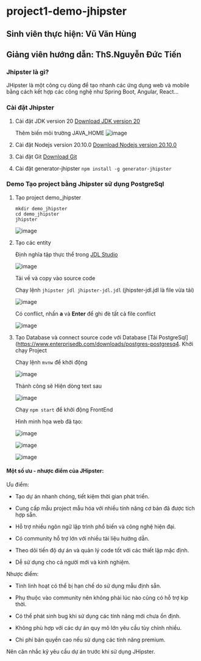 # project1-demo-jhipster
## Sinh viên thực hiện: Vũ Văn Hùng
## Giảng viên hướng dẫn: ThS.Nguyễn Đức Tiến

### Jhipster là gì?
JHipster là một công cụ dùng để tạo nhanh các ứng dụng web và mobile bằng cách kết hợp các công nghệ như Spring Boot, Angular, React...

### Cài đặt Jhipster
1. Cài đặt JDK version 20
    [Download JDK version 20](https://www.oracle.com/java/technologies/javase/jdk20-archive-downloads.html)

   Thêm biến môi trường JAVA_HOME
   ![image](https://github.com/vhung11/project1-demo-jhipster/assets/132033226/01a431f5-387f-40a5-a008-3393e1c21b16)
2. Cài đặt Nodejs version 20.10.0
   [Download Nodejs version 20.10.0](https://nodejs.org/en/blog/release/v20.10.0)
3. Cài đặt Git
   [Download Git](https://git-scm.com/downloads)
4. Cài đặt generator-jhipster
   `npm install -g generator-jhipster`
### Demo Tạo project bằng Jhipster sử dụng PostgreSql
1. Tạo project demo_jhipster
   ```
   mkdir demo_jhipster
   cd demo_jhipster
   jhipster
   ```
   ![image](https://github.com/vhung11/project1-demo-jhipster/assets/132033226/30bcbcc1-4643-433f-af00-2a3156d11610)

2. Tạo các entity

    Định nghĩa tập thực thể trong [JDL Studio](https://start.jhipster.tech/jdl-studio/)
   
   ![image](https://github.com/vhung11/project1-demo-jhipster/assets/132033226/e3b75c2c-29ab-4323-a8fd-4bbb85237a9f)
   
   Tải về và copy vào source code

    Chạy lệnh `jhipster jdl jhipster-jdl.jdl` (jhipster-jdl.jdl là file vừa tải)
   
   ![image](https://github.com/vhung11/project1-demo-jhipster/assets/132033226/9044ef76-4fea-4bf4-ac2d-8118ed64f4ca)
   
   Có conflict, nhấn **a** và **Enter** để ghi đè tất cả file conflict
   
   ![image](https://github.com/vhung11/project1-demo-jhipster/assets/132033226/3c7165fa-8585-4057-82da-fbd6f4a63b11)
   
4. Tạo Database và connect source code với Database
   [Tải PostgreSql](https://www.enterprisedb.com/downloads/postgres-postgresq4. Khởi chạy Project
   
   Chạy lệnh `mvnw` để khởi động
   
   ![image](https://github.com/vhung11/project1-demo-jhipster/assets/132033226/12923150-c177-49ef-b582-470c6f146a6a)
   
   Thành công sẽ Hiện dòng text sau
   
   ![image](https://github.com/vhung11/project1-demo-jhipster/assets/132033226/5fb36b0b-b7ec-419b-a8ca-a96ff4b76389)

   Chạy `npm start` để khởi động FrontEnd

   Hình minh họa web đã tạo:

   ![image](https://github.com/vhung11/project1-demo-jhipster/assets/132033226/26f3b9d0-105b-43ee-989f-68aad9c7fe57)

   ![image](https://github.com/vhung11/project1-demo-jhipster/assets/132033226/a05777d6-d68d-4ec4-a449-dc9f8fe88132)

   ![image](https://github.com/vhung11/project1-demo-jhipster/assets/132033226/94ff4817-b08d-4771-b044-0a137103a783)


#### Một số ưu - nhược điểm của JHipster:

Ưu điểm:

- Tạo dự án nhanh chóng, tiết kiệm thời gian phát triển.

- Cung cấp mẫu project mẫu hóa với nhiều tính năng cơ bản đã được tích hợp sẵn.

- Hỗ trợ nhiều ngôn ngữ lập trình phổ biến và công nghệ hiện đại.

- Có community hỗ trợ lớn với nhiều tài liệu hướng dẫn.

- Theo dõi tiến độ dự án và quản lý code tốt với các thiết lập mặc định.

- Dễ sử dụng cho cả người mới và kinh nghiệm.

Nhược điểm:

- Tính linh hoạt có thể bị hạn chế do sử dụng mẫu định sẵn.

- Phụ thuộc vào community nên không phải lúc nào cũng có hỗ trợ kịp thời.

- Có thể phát sinh bug khi sử dụng các tính năng mới chưa ổn định.

- Không phù hợp với các dự án quy mô lớn yêu cầu tùy chỉnh nhiều.

- Chi phí bản quyền cao nếu sử dụng các tính năng premium.

Nên cân nhắc kỹ yêu cầu dự án trước khi sử dụng JHipster.



